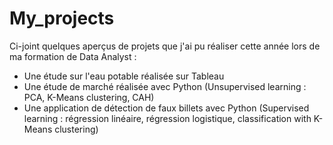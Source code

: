 # My_projects

Ci-joint quelques aperçus de projets que j'ai pu réaliser cette année lors de ma formation de Data Analyst :

 - Une étude sur l'eau potable réalisée sur Tableau
 - Une étude de marché réalisée avec Python (Unsupervised learning : PCA, K-Means clustering, CAH)
 - Une application de détection de faux billets avec Python (Supervised learning : régression linéaire, régression logistique, classification with K-Means clustering)

